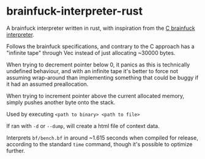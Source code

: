 # brainfuck-interpreter-rust

A brainfuck interpreter written in rust, with inspiration from the [C brainfuck interpreter](https://github.com/camper0008/brainfuck-interpreter-c).
  
Follows the brainfuck specifications, and contrary to the C approach has a "infinite tape" through Vec instead of just allocating ~30000 bytes.
  
When trying to decrement pointer below 0, it panics as this is technically undefined behaviour, and with an infinite tape it's better to force not assuming wrap-around than implementing something that could be buggy if it had an assumed preallocation.
  
When trying to increment pointer above the current allocated memory, simply pushes another byte onto the stack.

Used by executing `<path to binary> <path to file>`

If ran with `-d` or `--dump`, will create a html file of context data.

Interprets `bf/bench.bf` in around ~1.615 seconds when compiled for release, according to the standard `time` command, though it's possible to optimize further.
